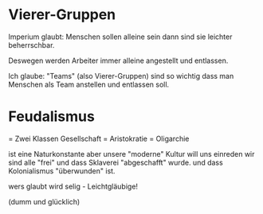 # Vierer-Gruppen

Imperium glaubt:
Menschen sollen alleine sein
dann sind sie leichter beherrschbar.

Deswegen werden Arbeiter
immer alleine angestellt und entlassen.

Ich glaube:
"Teams"
(also Vierer-Gruppen)
sind so wichtig
dass man Menschen
als Team anstellen und entlassen soll.

# Feudalismus

= Zwei Klassen Gesellschaft
= Aristokratie = Oligarchie

ist eine Naturkonstante
aber unsere "moderne" Kultur
will uns einreden
wir sind alle "frei"
und dass Sklaverei "abgeschafft" wurde.
und dass Kolonialismus "überwunden" ist.

wers glaubt wird selig - Leichtgläubige!

(dumm und glücklich)
